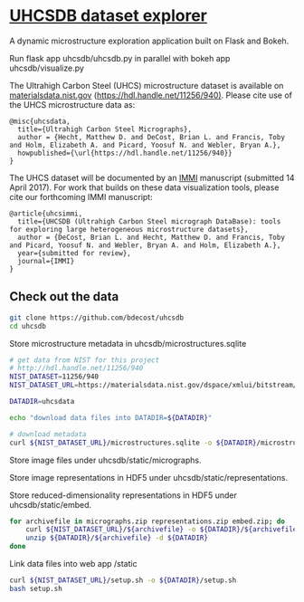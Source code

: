 # [UHCSDB dataset explorer](http://uhcsdb.materials.cmu.edu)
A dynamic microstructure exploration application built on Flask and Bokeh.

Run flask app uhcsdb/uhcsdb.py in parallel with bokeh app uhcsdb/visualize.py

The Ultrahigh Carbon Steel (UHCS) microstructure dataset is available on [materialsdata.nist.gov](https://hdl.handle.net/11256/940) ([https://hdl.handle.net/11256/940)](https://hdl.handle.net/11256/940).
Please cite use of the UHCS microstructure data as:
```TeX
@misc{uhcsdata,
  title={Ultrahigh Carbon Steel Micrographs},
  author = {Hecht, Matthew D. and DeCost, Brian L. and Francis, Toby and Holm, Elizabeth A. and Picard, Yoosuf N. and Webler, Bryan A.},
  howpublished={\url{https://hdl.handle.net/11256/940}}
}
```	

The UHCS dataset will be documented by an [IMMI](https://immijournal.springeropen.com/) manuscript (submitted 14 April 2017).
For work that builds on these data visualization tools, please cite our forthcoming IMMI manuscript:
```TeX
@article{uhcsimmi,
  title={UHCSDB (Ultrahigh Carbon Steel micrograph DataBase): tools for exploring large heterogeneous microstructure datasets},
  author = {DeCost, Brian L. and Hecht, Matthew D. and Francis, Toby  and Picard, Yoosuf N. and Webler, Bryan A. and Holm, Elizabeth A.},
  year={submitted for review},
  journal={IMMI}
}
```	

## Check out the data

```sh
git clone https://github.com/bdecost/uhcsdb
cd uhcsdb
```

Store microstructure metadata in uhcsdb/microstructures.sqlite
```sh
# get data from NIST for this project
# http://hdl.handle.net/11256/940
NIST_DATASET=11256/940
NIST_DATASET_URL=https://materialsdata.nist.gov/dspace/xmlui/bitstream/handle/${NIST_DATASET}

DATADIR=uhcsdata

echo "download data files into DATADIR=${DATADIR}"

# download metadata
curl ${NIST_DATASET_URL}/microstructures.sqlite -o ${DATADIR}/microstructures.sqlite
```

Store image files under uhcsdb/static/micrographs.

Store image representations in HDF5 under uhcsdb/static/representations.

Store reduced-dimensionality representations in HDF5 under uhcsdb/static/embed.
```sh
for archivefile in micrographs.zip representations.zip embed.zip; do
    curl ${NIST_DATASET_URL}/${archivefile} -o ${DATADIR}/${archivefile}
    unzip ${DATADIR}/${archivefile} -d ${DATADIR}
done
```

Link data files into web app /static

```sh
curl ${NIST_DATASET_URL}/setup.sh -o ${DATADIR}/setup.sh
bash setup.sh
```


